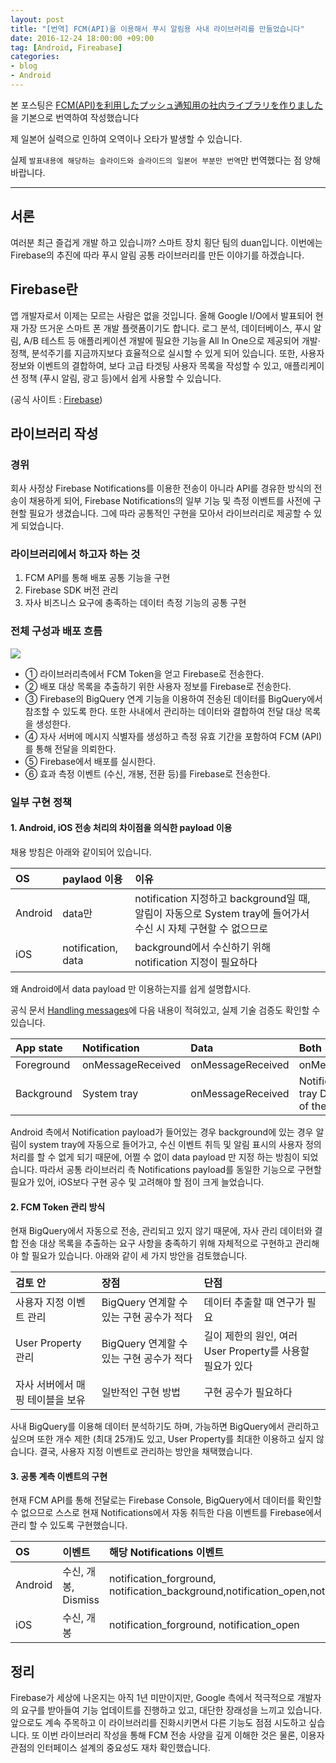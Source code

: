 ```yaml
---
layout: post
title: "[번역] FCM(API)을 이용해서 푸시 알림용 사내 라이브러리를 만들었습니다"
date: 2016-12-24 18:00:00 +09:00
tag: [Android, Fireabase]
categories:
- blog
- Android
---
```


본 포스팅은 [FCM(API)を利用したプッシュ通知用の社内ライブラリを作りました](http://qiita.com/evalue/items/2ce443f2b7a9e047d7c5) 을 기본으로 번역하여 작성했습니다

제 일본어 실력으로 인하여 오역이나 오타가 발생할 수 있습니다.

실제 `발표내용에 해당하는 슬라이드와 슬라이드의 일본어 부분만 번역`만 번역했다는 점 양해바랍니다.

<!--more-->

- - -

## 서론

여러분 최근 즐겁게 개발 하고 있습니까? 스마트 장치 횡단 팀의 duan입니다. 이번에는 Firebase의 추진에 따라 푸시 알림 공통 라이브러리를 만든 이야기를 하겠습니다.

## Firebase란

앱 개발자로서 이제는 모르는 사람은 없을 것입니다. 올해 Google I/O에서 발표되어 현재 가장 뜨거운 스마트 폰 개발 플랫폼이기도 합니다. 로그 분석, 데이터베이스, 푸시 알림, A/B 테스트 등 애플리케이션 개발에 필요한 기능을 All In One으로 제공되어 개발·정책, 분석주기를 지금까지보다 효율적으로 실시할 수 있게 되어 있습니다. 또한, 사용자 정보와 이벤트의 결합하여, 보다 고급 타겟팅 사용자 목록을 작성할 수 있고, 애플리케이션 정책 (푸시 알림, 광고 등)에서 쉽게 사용할 수 있습니다.

(공식 사이트 : [Firebase](https://firebase.google.com/))

## 라이브러리 작성

### 경위

회사 사정상 Firebase Notifications를 이용한 전송이 아니라 API를 경유한 방식의 전송이 채용하게 되어, Firebase Notifications의 일부 기능 및 측정 이벤트를 사전에 구현할 필요가 생겼습니다. 그에 따라 공통적인 구현을 모아서 라이브러리로 제공할 수 있게 되었습니다.

### 라이브러리에서 하고자 하는 것

1. FCM API를 통해 배포 공통 기능을 구현
2. Firebase SDK 버전 관리
3. 자사 비즈니스 요구에 충족하는 데이터 측정 기능의 공통 구현

### 전체 구성과 배포 흐름

<img src="https://qiita-image-store.s3.amazonaws.com/0/109089/6d9b1ff8-bb2b-46b0-a4ba-5d679dde9626.png" />

- ① 라이브러리측에서 FCM Token을 얻고 Firebase로 전송한다.
- ② 배포 대상 목록을 추출하기 위한 사용자 정보를 Firebase로 전송한다.
- ③ Firebase의 BigQuery 연계 기능을 이용하여 전송된 데이터를 BigQuery에서 참조할 수 있도록 한다. 또한 사내에서 관리하는 데이터와 결합하여 전달 대상 목록을 생성한다.
- ④ 자사 서버에 메시지 식별자를 생성하고 측정 유효 기간을 포함하여 FCM (API)를 통해 전달을 의뢰한다.
- ⑤ Firebase에서 배포를 실시한다.
- ⑥ 효과 측정 이벤트 (수신, 개봉, 전환 등)를 Firebase로 전송한다.

### 일부 구현 정책

#### 1. Android, iOS 전송 처리의 차이점을 의식한 payload 이용

채용 방침은 아래와 같이되어 있습니다.

| OS | paylaod 이용 | 이유 |
| :-- | :-- | :-- | 
| Android | data만 | notification 지정하고 background일 때, 알림이 자동으로 System tray에 들어가서 수신 시 자체 구현할 수 없으므로 |
| iOS | notification, data | background에서 수신하기 위해 notification 지정이 필요하다 |

왜 Android에서 data payload 만 이용하는지를 쉽게 설명합시다.

공식 문서 [Handling messages](https://firebase.google.com/docs/cloud-messaging/android/receive)에 다음 내용이 적혀있고, 실제 기술 검증도 확인할 수 있습니다.

| App state | Notification | Data | Both |
| :-- | :-- | :-- | :-- | 
| Foreground | onMessageReceived | onMessageReceived | onMessageReceived |
| Background | System tray | onMessageReceived | Notification: system tray Data: in extras of the intent. |

Android 측에서 Notification payload가 들어있는 경우 background에 있는 경우 알림이 system tray에 자동으로 들어가고, 수신 이벤트 취득 및 알림 표시의 사용자 정의 처리를 할 수 없게 되기 때문에, 어쩔 수 없이 data payload 만 지정 하는 방침이 되었습니다. 따라서 공통 라이브러리 측 Notifications payload를 동일한 기능으로 구현할 필요가 있어, iOS보다 구현 공수 및 고려해야 할 점이 크게 늘었습니다.

#### 2. FCM Token 관리 방식

현재 BigQuery에서 자동으로 전송, 관리되고 있지 않기 때문에, 자사 관리 데이터와 결합 전송 대상 목록을 추출하는 요구 사항을 충족하기 위해 자체적으로 구현하고 관리해야 할 필요가 있습니다. 아래와 같이 세 가지 방안을 검토했습니다.

| 검토 안 | 장점 | 단점 |
| :-- | :-- | :-- |
| 사용자 지정 이벤트 관리 | BigQuery 연계할 수 있는 구현 공수가 적다 | 데이터 추출할 때 연구가 필요 |
| User Property 관리 | BigQuery 연계할 수 있는 구현 공수가 적다 | 길이 제한의 원인, 여러 User Property를 사용할 필요가 있다 |
| 자사 서버에서 매핑 테이블을 보유 | 일반적인 구현 방법 | 구현 공수가 필요하다 |

사내 BigQuery를 이용해 데이터 분석하기도 하며, 가능하면 BigQuery에서 관리하고 싶으며 또한 개수 제한 (최대 25개)도 있고, User Property를 최대한 이용하고 싶지 않습니다. 결국, 사용자 지정 이벤트로 관리하는 방안을 채택했습니다.

#### 3. 공통 계측 이벤트의 구현

현재 FCM API를 통해 전달로는 Firebase Console, BigQuery에서 데이터를 확인할 수 없으므로 스스로 현재 Notifications에서 자동 취득한 다음 이벤트를 Firebase에서 관리 할 수 있도록 구현했습니다.

| OS | 이벤트 | 해당 Notifications 이벤트 |
| :-- | :-- | :-- |
| Android | 수신, 개봉, Dismiss | notification_forground, notification_background,notification_open,notification_dismiss |
| iOS | 수신, 개봉 | notification_forground, notification_open |

## 정리

Firebase가 세상에 나온지는 아직 1년 미만이지만, Google 측에서 적극적으로 개발자의 요구를 받아들여 기능 업데이트를 진행하고 있고, 대단한 장래성을 느끼고 있습니다. 앞으로도 계속 주목하고 이 라이브러리를 진화시키면서 다른 기능도 점점 시도하고 싶습니다. 또 이번 라이브러리 작성을 통해 FCM 전송 사양을 깊게 이해한 것은 물론, 이용자 관점의 인터페이스 설계의 중요성도 재차 확인했습니다.